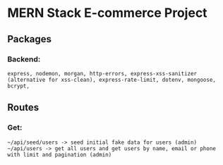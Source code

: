 # MERN Stack E-commerce Project

## Packages 
   ### Backend: 
    express, nodemon, morgan, http-errors, express-xss-sanitizer (alternative for xss-clean), express-rate-limit, dotenv, mongoose, bcrypt, 

## Routes 
   ### Get: 
    ~/api/seed/users -> seed initial fake data for users (admin)
    ~/api/users -> get all users and get users by name, email or phone with limit and pagination (admin)
